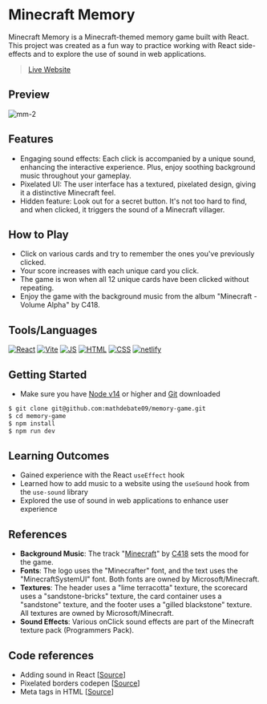 # Minecraft Memory

Minecraft Memory is a Minecraft-themed memory game built with React. This project was created as a fun way to practice working with React side-effects and to explore the use of sound in web applications.
> [Live Website](https://minecraft-memory.netlify.app/)

## Preview

![mm-2](https://github.com/mathdebate09/memory-game/assets/140599484/e5f13814-3260-40db-8650-c8f2e874dba8)

## Features

- Engaging sound effects: Each click is accompanied by a unique sound, enhancing the interactive experience. Plus, enjoy soothing background music throughout your gameplay.
- Pixelated UI: The user interface has a textured, pixelated design, giving it a distinctive Minecraft feel.
- Hidden feature: Look out for a secret button. It's not too hard to find, and when clicked, it triggers the sound of a Minecraft villager.

## How to Play

- Click on various cards and try to remember the ones you've previously clicked.
- Your score increases with each unique card you click.
- The game is won when all 12 unique cards have been clicked without repeating.
- Enjoy the game with the background music from the album "Minecraft - Volume Alpha" by C418.

## Tools/Languages

[![React](https://img.shields.io/badge/-React-000?style=for-the-badge&logo=React)](#) [![Vite](https://img.shields.io/badge/-Vite-000?style=for-the-badge&logo=Vite)](#)  [![JS](https://img.shields.io/badge/-JavaScript-000?style=for-the-badge&logo=javascript&logoColor=F0DB4F)](#) [![HTML](https://img.shields.io/badge/-HTML-000?style=for-the-badge&logo=html5)](#) [![CSS](https://img.shields.io/badge/-CSS-000?style=for-the-badge&logo=css3&logoColor=1572B6)](#) [![netlify](https://img.shields.io/badge/-netlify-000?style=for-the-badge&logo=netlify)](#)

## Getting Started

- Make sure  you have [Node v14](https://nodejs.org/en/download/package-manager) or higher and [Git](https://git-scm.com/downloads) downloaded

```bash
$ git clone git@github.com:mathdebate09/memory-game.git
$ cd memory-game
$ npm install
$ npm run dev
```

## Learning Outcomes

- Gained experience with the React `useEffect` hook
- Learned how to add music to a website using the `useSound` hook from the `use-sound` library
- Explored the use of sound in web applications to enhance user experience

## References

- **Background Music**: The track "[Minecraft](https://open.spotify.com/track/6xwhCiWXREsAIQVZqHswVw?si=5605fbbbeb114608)" by [C418](https://open.spotify.com/artist/4uFZsG1vXrPcvnZ4iSQyrx) sets the mood for the game.
- **Fonts**: The logo uses the "Minecrafter" font, and the text uses the "MinecraftSystemUI" font. Both fonts are owned by Microsoft/Minecraft.
- **Textures**: The header uses a "lime terracotta" texture, the scorecard uses a "sandstone-bricks" texture, the card container uses a "sandstone" texture, and the footer uses a "gilled blackstone" texture. All textures are owned by Microsoft/Minecraft.
- **Sound Effects**: Various onClick sound effects are part of the Minecraft texture pack (Programmers Pack).

## Code references

- Adding sound in React [[Source](https://www.joshwcomeau.com/react/announcing-use-sound-react-hook)]
- Pixelated borders codepen [[Source](https://codepen.io/fallwestmike/pen/ezOGJK)]
- Meta tags in HTML [[Source](https://dev.to/mathdebate09/add-thumbnails-to-your-project-links-for-better-seo-5gca)]
